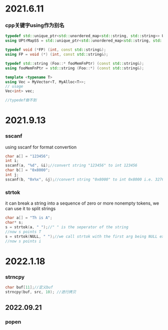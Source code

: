 # 2021.6.11

### cpp关键字using作为别名

```c++
typedef std::unique_ptr<std::unordered_map<std::string, std::string>> UPtrMapSS;
using UPtrMapSS = std::unique_ptr<std::unordered_map<std::string, std::string>>;
```

```c++
typedef void (*FP) (int, const std::string&);
using FP = void (*) (int, const std::string&);
```

```c++
typedef std::string (Foo::* fooMemFnPtr) (const std::string&);
using fooMemFnPtr = std::string (Foo::*) (const std::string&);
```

```c++
template <typename T>
using Vec = MyVector<T, MyAlloc<T>>;
// usage
Vec<int> vec;

//typedef做不到
```

# 2021.9.13

### sscanf

using sscanf for format convertion

```c
char a[] = "123456";
int i;
sscanf(a, "%d", &i);//convert string "123456" to int 123456
char b[] = "0x8000";
int j;
sscanf(b, "0x%x", &j);//convert string "0x8000" to int 0x8000 i.e. 32768
```

### strtok

it can break a string into a sequence of zero or more nonempty tokens, we can use it to split strings

```c
char a[] = "Th is A";
char* s;
s = strtok(a, " ");//" " is the seperator of the string
//now s points T
s = strtok(NULL, " ");//we call strtok with the first arg being NULL except the first calling as we use it for the same string to get the next part
//now s points i
```


# 2022.1.18
### strncpy
```c
char buf[11];//定义buf
strncpy(buf, src, 10); //进行拷贝
```

2022.09.21
---
### popen
